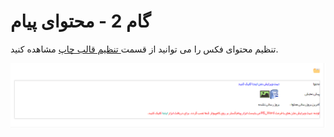 # گام 2 - محتوای پیام

تنظیم محتوای فکس را می توانید از قسمت[ تنظیم قالب چاپ](https://github.com/1stco/PayamGostarDocs/blob/master/Help/Settings/Personalization-crm/Overview/General-information/Set%20the-print-template/Set%20the-print-template.md) مشاهده کنید.

![](advertising-sendinggroupfax-secondstep.png)
